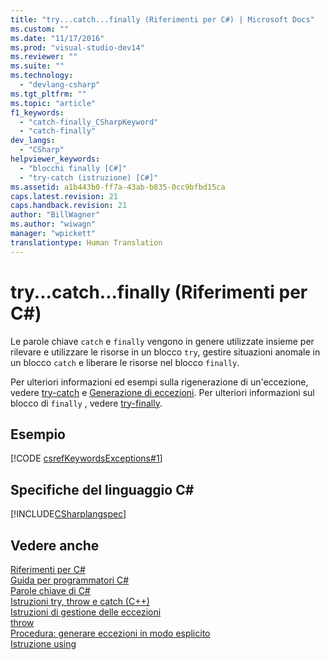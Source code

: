 ```yaml
---
title: "try...catch...finally (Riferimenti per C#) | Microsoft Docs"
ms.custom: ""
ms.date: "11/17/2016"
ms.prod: "visual-studio-dev14"
ms.reviewer: ""
ms.suite: ""
ms.technology: 
  - "devlang-csharp"
ms.tgt_pltfrm: ""
ms.topic: "article"
f1_keywords: 
  - "catch-finally_CSharpKeyword"
  - "catch-finally"
dev_langs: 
  - "CSharp"
helpviewer_keywords: 
  - "blocchi finally [C#]"
  - "try-catch (istruzione) [C#]"
ms.assetid: a1b443b0-ff7a-43ab-b835-0cc9bfbd15ca
caps.latest.revision: 21
caps.handback.revision: 21
author: "BillWagner"
ms.author: "wiwagn"
manager: "wpickett"
translationtype: Human Translation
---
```

# try...catch...finally (Riferimenti per C#)
Le parole chiave `catch` e `finally` vengono in genere utilizzate insieme per rilevare e utilizzare le risorse in un blocco `try`, gestire situazioni anomale in un blocco `catch` e liberare le risorse nel blocco `finally`.  
  
 Per ulteriori informazioni ed esempi sulla rigenerazione di un'eccezione, vedere [try\-catch](../../../csharp/language-reference/keywords/try-catch.md) e [Generazione di eccezioni](../Topic/How%20to:%20Explicitly%20Throw%20Exceptions.md).  Per ulteriori informazioni sul blocco di `finally` , vedere [try\-finally](../../../csharp/language-reference/keywords/try-finally.md).  
  
## Esempio  
 [!CODE [csrefKeywordsExceptions#1](../CodeSnippet/VS_Snippets_VBCSharp/csrefKeywordsExceptions#1)]  
  
## Specifiche del linguaggio C\#  
 [!INCLUDE[CSharplangspec](../../../csharp/language-reference/keywords/includes/csharplangspec_md.md)]  
  
## Vedere anche  
 [Riferimenti per C\#](../../../csharp/language-reference/index.md)   
 [Guida per programmatori C\#](../../../csharp/programming-guide/index.md)   
 [Parole chiave di C\#](../../../csharp/language-reference/keywords/index.md)   
 [Istruzioni try, throw e catch \(C\+\+\)](/visual-cpp/cpp/try-throw-and-catch-statements-cpp)   
 [Istruzioni di gestione delle eccezioni](../../../csharp/language-reference/keywords/exception-handling-statements.md)   
 [throw](../../../csharp/language-reference/keywords/throw.md)   
 [Procedura: generare eccezioni in modo esplicito](../Topic/How%20to:%20Explicitly%20Throw%20Exceptions.md)   
 [Istruzione using](../../../csharp/language-reference/keywords/using-statement.md)